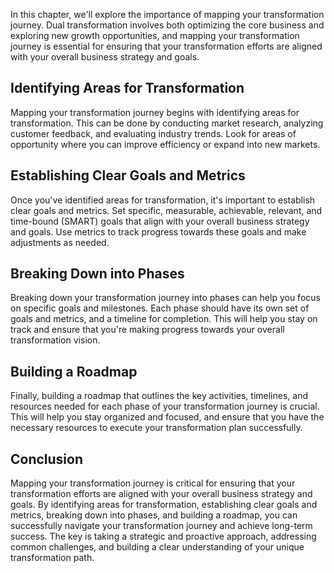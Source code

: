 
In this chapter, we'll explore the importance of mapping your transformation journey. Dual transformation involves both optimizing the core business and exploring new growth opportunities, and mapping your transformation journey is essential for ensuring that your transformation efforts are aligned with your overall business strategy and goals.

Identifying Areas for Transformation
------------------------------------

Mapping your transformation journey begins with identifying areas for transformation. This can be done by conducting market research, analyzing customer feedback, and evaluating industry trends. Look for areas of opportunity where you can improve efficiency or expand into new markets.

Establishing Clear Goals and Metrics
------------------------------------

Once you've identified areas for transformation, it's important to establish clear goals and metrics. Set specific, measurable, achievable, relevant, and time-bound (SMART) goals that align with your overall business strategy and goals. Use metrics to track progress towards these goals and make adjustments as needed.

Breaking Down into Phases
-------------------------

Breaking down your transformation journey into phases can help you focus on specific goals and milestones. Each phase should have its own set of goals and metrics, and a timeline for completion. This will help you stay on track and ensure that you're making progress towards your overall transformation vision.

Building a Roadmap
------------------

Finally, building a roadmap that outlines the key activities, timelines, and resources needed for each phase of your transformation journey is crucial. This will help you stay organized and focused, and ensure that you have the necessary resources to execute your transformation plan successfully.

Conclusion
----------

Mapping your transformation journey is critical for ensuring that your transformation efforts are aligned with your overall business strategy and goals. By identifying areas for transformation, establishing clear goals and metrics, breaking down into phases, and building a roadmap, you can successfully navigate your transformation journey and achieve long-term success. The key is taking a strategic and proactive approach, addressing common challenges, and building a clear understanding of your unique transformation path.


